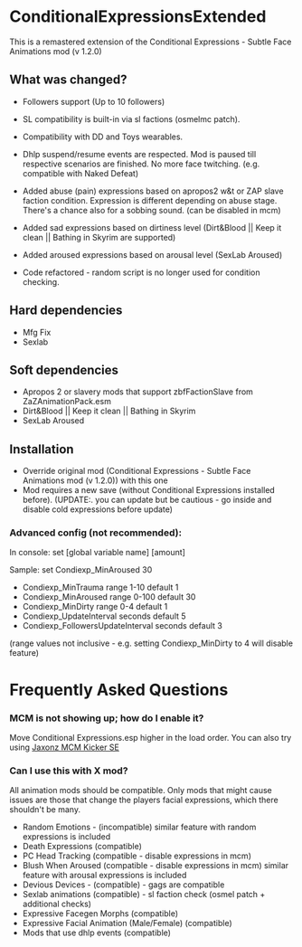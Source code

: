 # ConditionalExpressionsExtended

This is a remastered extension of the Conditional Expressions - Subtle Face Animations mod (v 1.2.0)
 
## What was changed?
- Followers support (Up to 10 followers)
- SL compatibility is built-in via sl factions (osmelmc patch).
- Compatibility with DD and Toys wearables.
- Dhlp suspend/resume events are respected. Mod is paused till respective scenarios are finished. No more face twitching. (e.g. compatible with Naked Defeat)

- Added abuse (pain) expressions based on apropos2 w&t or ZAP slave faction condition. Expression is different depending on abuse stage. There's a chance also for a sobbing sound. (can be disabled in mcm)
- Added sad expressions based on dirtiness level (Dirt&Blood || Keep it clean || Bathing in Skyrim are supported)
- Added aroused expressions based on arousal level (SexLab Aroused)
- Code refactored - random script is no longer used for condition checking.
 
## Hard dependencies
- Mfg Fix
- Sexlab
 
## Soft dependencies
- Apropos 2 or slavery mods that support zbfFactionSlave from ZaZAnimationPack.esm
- Dirt&Blood || Keep it clean || Bathing in Skyrim
- SexLab Aroused
 
## Installation

- Override original mod (Conditional Expressions - Subtle Face Animations mod (v 1.2.0)) with this one
- Mod requires a new save (without Conditional Expressions installed before). (UPDATE:. you can update but be cautious - go inside and disable cold expressions before update) 


### Advanced config (not recommended):

In console:  set [global variable name] [amount] 

Sample: set Condiexp_MinAroused 30

- Condiexp_MinTrauma range 1-10 default 1
- Condiexp_MinAroused range 0-100 default 30
- Condiexp_MinDirty range 0-4 default 1
- Condiexp_UpdateInterval seconds default 5
- Condiexp_FollowersUpdateInterval seconds default 3

(range values not inclusive - e.g. setting Condiexp_MinDirty to 4 will disable feature)


# Frequently Asked Questions


### MCM is not showing up; how do I enable it?


Move Conditional Expressions.esp higher in the load order. You can also try using [Jaxonz MCM Kicker SE](https://www.nexusmods.com/skyrimspecialedition/mods/36801?tab=description) 

### Can I use this with X mod? 

All animation mods should be compatible. Only mods that might cause issues are those that change the players facial expressions, which there shouldn't be many.

- Random Emotions - (incompatible) similar feature with random expressions is included
- Death Expressions (compatible)
- PC Head Tracking (compatible - disable expressions in mcm)
- Blush When Aroused (compatible - disable expressions in mcm) similar feature with arousal expressions is included
- Devious Devices - (compatible) - gags are compatible
- Sexlab animations (compatible) - sl faction check (osmel patch + additional checks) 
- Expressive Facegen Morphs   (compatible)
- Expressive Facial Animation (Male/Female)  (compatible)
- Mods that use dhlp events (compatible)